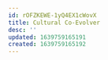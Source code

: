 ```yaml
---
id: rOFZKEWE-1yQ4EX1cWovX
title: Cultural Co-Evolver
desc: ''
updated: 1639759165191
created: 1639759165192
---
```


